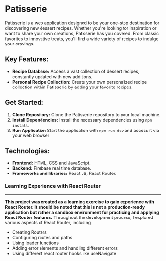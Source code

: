 # Patisserie 

Patisserie is a web application designed to be your one-stop destination for discovering new dessert recipes. Whether you're looking for inspiration or want to share your own creations, Patisserie has you covered. From classic favorites to innovative treats, you'll find a wide variety of recipes to indulge your cravings.

## Key Features:

* **Recipe Database:** Access a vast collection of dessert recipes, constantly updated with new additions.
* **Personal Recipe Collection:** Create your own personalized recipe collection within Patisserie by adding your favorite recipes.


## Get Started:

1. **Clone Repository:** Clone the Patisserie repository to your local machine.
2. **Install Dependencies:** Install the necessary dependencies using `npm install`.
3. **Run Application** Start the application with `npm run dev` and access it via your web browser

## Technologies:

- **Frontend:** HTML, CSS and JavaScript.
- **Backend:** Firebase real time database.
- **Frameworks and libraries:** React JS, React Router.

### Learning Experience with React Router
---
**This project was created as a learning exercise to gain experience with React Router. It should be noted that this is not a production-ready application but rather a sandbox environment for practicing and applying React Router features.**
Throughout the development process, I explored various aspects of React Router, including
* Creating Routers 
* Configuring routes and paths
* Using loader functions
* Adding error elements and handling different errors
* Using different react router hooks like useNavigate

